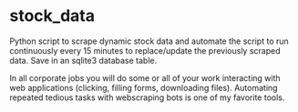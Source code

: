 # stock_data

Python script to scrape dynamic stock data and automate the script to run continuously every 15 minutes to replace/update the previously scraped data. Save in an sqlite3 database table. 

In all corporate jobs you will do some or all of your work interacting with web applications (clicking, filling forms, downloading files). Automating repeated tedious tasks with webscraping bots is one of my favorite tools. 
